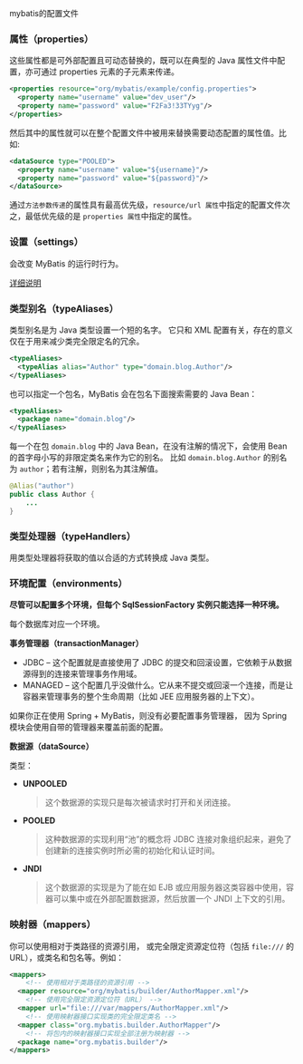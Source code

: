 mybatis的配置文件

### 属性（properties）

这些属性都是可外部配置且可动态替换的，既可以在典型的 Java 属性文件中配置，亦可通过 properties 元素的子元素来传递。

```xml
<properties resource="org/mybatis/example/config.properties">
  <property name="username" value="dev_user"/>
  <property name="password" value="F2Fa3!33TYyg"/>
</properties>
```

然后其中的属性就可以在整个配置文件中被用来替换需要动态配置的属性值。比如:

```xml
<dataSource type="POOLED">
  <property name="username" value="${username}"/>
  <property name="password" value="${password}"/>
</dataSource>
```

通过`方法参数传递`的属性具有最高优先级，`resource/url 属性`中指定的配置文件次之，最低优先级的是 `properties 属性`中指定的属性。

### 设置（settings）

会改变 MyBatis 的运行时行为。

[详细说明](http://www.mybatis.org/mybatis-3/zh/configuration.html#settings)

### 类型别名（typeAliases）

类型别名是为 Java 类型设置一个短的名字。 它只和 XML 配置有关，存在的意义仅在于用来减少类完全限定名的冗余。

```xml
<typeAliases>
  <typeAlias alias="Author" type="domain.blog.Author"/>
</typeAliases>
```

也可以指定一个包名，MyBatis 会在包名下面搜索需要的 Java Bean：

```xml
<typeAliases>
  <package name="domain.blog"/>
</typeAliases>
```

每一个在包 `domain.blog` 中的 Java Bean，在没有注解的情况下，会使用 Bean 的首字母小写的非限定类名来作为它的别名。 比如 `domain.blog.Author` 的别名为 `author`；若有注解，则别名为其注解值。

```java
@Alias("author")
public class Author {
    ...
}
```

### 类型处理器（typeHandlers）

用类型处理器将获取的值以合适的方式转换成 Java 类型。

### 环境配置（environments）

**尽管可以配置多个环境，但每个 SqlSessionFactory 实例只能选择一种环境。**

每个数据库对应一个环境。

**事务管理器（transactionManager）**

- JDBC – 这个配置就是直接使用了 JDBC 的提交和回滚设置，它依赖于从数据源得到的连接来管理事务作用域。
- MANAGED – 这个配置几乎没做什么。它从来不提交或回滚一个连接，而是让容器来管理事务的整个生命周期（比如 JEE 应用服务器的上下文）。

如果你正在使用 Spring + MyBatis，则没有必要配置事务管理器， 因为 Spring 模块会使用自带的管理器来覆盖前面的配置。

**数据源（dataSource）**

类型：

- **UNPOOLED** 

    > 这个数据源的实现只是每次被请求时打开和关闭连接。

- **POOLED**

    > 这种数据源的实现利用“池”的概念将 JDBC 连接对象组织起来，避免了创建新的连接实例时所必需的初始化和认证时间。

- **JNDI**

    > 这个数据源的实现是为了能在如 EJB 或应用服务器这类容器中使用，容器可以集中或在外部配置数据源，然后放置一个 JNDI 上下文的引用。

### 映射器（mappers）

你可以使用相对于类路径的资源引用， 或完全限定资源定位符（包括 `file:///` 的 URL），或类名和包名等。例如：

```xml
<mappers>
    <!-- 使用相对于类路径的资源引用 -->
  <mapper resource="org/mybatis/builder/AuthorMapper.xml"/>
    <!-- 使用完全限定资源定位符（URL） -->
  <mapper url="file:///var/mappers/AuthorMapper.xml"/>
	<!-- 使用映射器接口实现类的完全限定类名 -->
  <mapper class="org.mybatis.builder.AuthorMapper"/>
    <!-- 将包内的映射器接口实现全部注册为映射器 -->
  <package name="org.mybatis.builder"/>
</mappers>
```

